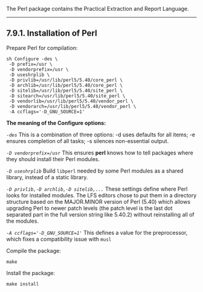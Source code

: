 The Perl package contains the Practical Extraction and Report Language.

---
## 7.9.1. Installation of Perl


Prepare Perl for compilation:

```shell
sh Configure -des \
 -D prefix=/usr \
 -D vendorprefix=/usr \
 -D useshrplib \
 -D privlib=/usr/lib/perl5/5.40/core_perl \
 -D archlib=/usr/lib/perl5/5.40/core_perl \
 -D sitelib=/usr/lib/perl5/5.40/site_perl \
 -D sitearch=/usr/lib/perl5/5.40/site_perl \
 -D vendorlib=/usr/lib/perl5/5.40/vendor_perl \
 -D vendorarch=/usr/lib/perl5/5.40/vendor_perl \
 -A ccflags='-D_GNU_SOURCE=1'
```

**The meaning of the Configure options:**

*`-des`*
This is a combination of three options: -d uses defaults for all items; -e ensures completion of all tasks; -s silences non-essential output.

*`-D vendorprefix=/usr`*
This ensures **perl** knows how to tell packages where they should install their Perl modules.

*`-D useshrplib`*
Build `libperl` needed by some Perl modules as a shared library, instead of a static library.

*`-D privlib,-D archlib,-D sitelib,...`*
These settings define where Perl looks for installed modules. The LFS editors chose to put them in a directory structure based on the MAJOR.MINOR version of Perl (5.40) which allows upgrading Perl to newer patch levels (the patch level is the last dot separated part in the full version string like 5.40.2) without reinstalling all of the modules.

*`-A ccflags='-D_GNU_SOURCE=1'`*
This defines a value for the preprocessor, which fixes a compatibility issue with `musl`

Compile the package:

```shell
make
```

Install the package:

```shell
make install
```
